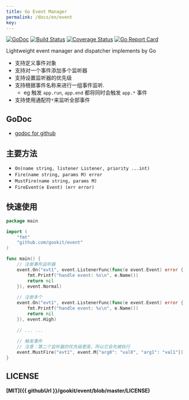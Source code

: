 ```yaml
---
title: Go Event Manager
permalink: /docs/en/event
key:
---
```


[![GoDoc](https://godoc.org/github.com/gookit/event?status.svg)](https://godoc.org/github.com/gookit/event)
[![Build Status](https://travis-ci.org/gookit/event.svg?branch=master)](https://travis-ci.org/gookit/event)
[![Coverage Status](https://coveralls.io/repos/github/gookit/event/badge.svg?branch=master)](https://coveralls.io/github/gookit/event?branch=master)
[![Go Report Card](https://goreportcard.com/badge/github.com/gookit/event)](https://goreportcard.com/report/github.com/gookit/event)

Lightweight event manager and dispatcher implements by Go

- 支持定义事件对象
- 支持对一个事件添加多个监听器
- 支持设置监听器的优先级
- 支持根据事件名称来进行一组事件监听.
  - eg 触发 `app.run`, `app.end` 都将同时会触发 `app.*` 事件
- 支持使用通配符`*`来监听全部事件

## GoDoc

- [godoc for github](https://godoc.org/github.com/gookit/event)

## 主要方法

- `On(name string, listener Listener, priority ...int)`
- `Fire(name string, params M) error`
- `MustFire(name string, params M)`
- `FireEvent(e Event) (err error)`

## 快速使用

```go
package main

import (
    "fmt"
    "github.com/gookit/event"
)

func main() {
    // 注册事件监听器
    event.On("evt1", event.ListenerFunc(func(e event.Event) error {
        fmt.Printf("handle event: %s\n", e.Name())
        return nil
    }), event.Normal)
    
    // 注册多个
    event.On("evt1", event.ListenerFunc(func(e event.Event) error {
        fmt.Printf("handle event: %s\n", e.Name())
        return nil
    }), event.High)
    
    // ... ...
    
    // 触发事件
    // 注意：第二个监听器的优先级更高，所以它会先被执行
    event.MustFire("evt1", event.M{"arg0": "val0", "arg1": "val1"})
}
```

## LICENSE

**[MIT]({{ githubUrl }}/gookit/event/blob/master/LICENSE)**


